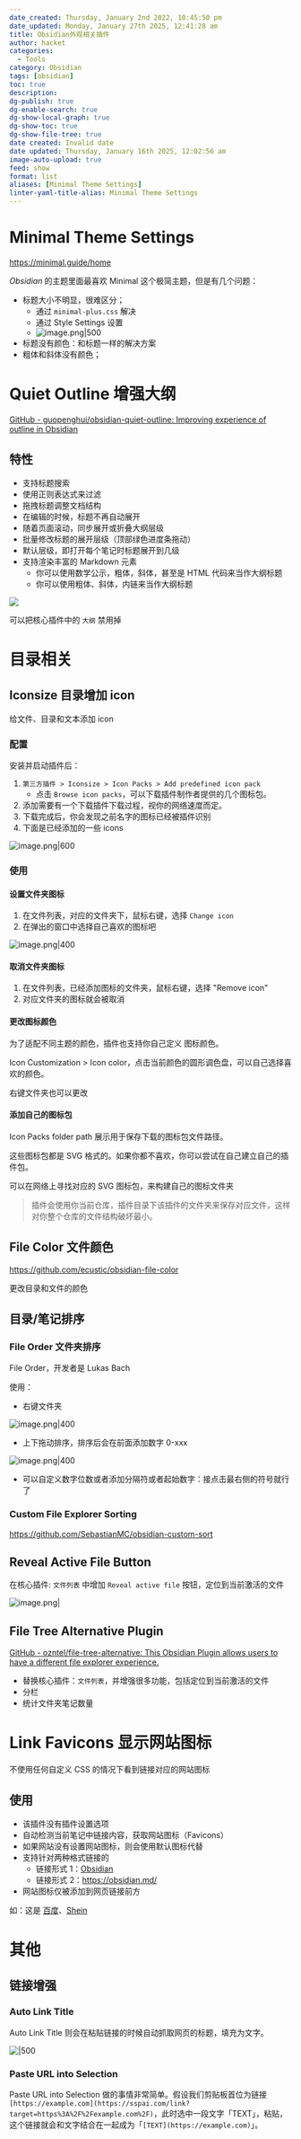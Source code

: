 ```yaml
---
date_created: Thursday, January 2nd 2022, 10:45:50 pm
date_updated: Monday, January 27th 2025, 12:41:28 am
title: Obsidian外观相关插件
author: hacket
categories:
  - Tools
category: Obsidian
tags: [obsidian]
toc: true
description: 
dg-publish: true
dg-enable-search: true
dg-show-local-graph: true
dg-show-toc: true
dg-show-file-tree: true
date created: Invalid date
date updated: Thursday, January 16th 2025, 12:02:56 am
image-auto-upload: true
feed: show
format: list
aliases: [Minimal Theme Settings]
linter-yaml-title-alias: Minimal Theme Settings
---
```


# Minimal Theme Settings

<https://minimal.guide/home>

_Obsidian_ 的主题里面最喜欢 Minimal 这个极简主题，但是有几个问题：

- 标题大小不明显，很难区分；
  - 通过 `minimal-plus.css` 解决
  - 通过 Style Settings 设置
  - ![image.png|500](https://raw.githubusercontent.com/hacket/ObsidianOSS/master/obsidian/20240229213820.png)
- 标题没有颜色：和标题一样的解决方案
- 粗体和斜体没有颜色；

# Quiet Outline 增强大纲

[GitHub - guopenghui/obsidian-quiet-outline: Improving experience of outline in Obsidian](https://github.com/guopenghui/obsidian-quiet-outline)

## 特性

- 支持标题搜索
- 使用正则表达式来过滤
- 拖拽标题调整文档结构
- 在编辑的时候，标题不再自动展开
- 随着页面滚动，同步展开或折叠大纲层级
- 批量修改标题的展开层级（顶部绿色进度条拖动）
- 默认层级，即打开每个笔记时标题展开到几级
- 支持渲染丰富的 Markdown 元素
  - 你可以使用数学公示，粗体，斜体，甚至是 HTML 代码来当作大纲标题
  - 你可以使用粗体、斜体，内链来当作大纲标题

![](https://raw.githubusercontent.com/hacket/ObsidianOSS/master/obsidian/notquiet.gif)

可以把核心插件中的 `大纲` 禁用掉

# 目录相关

## Iconsize 目录增加 icon

给文件、目录和文本添加 icon

### 配置

安装并启动插件后：

1. `第三方插件 > Iconsize > Icon Packs > Add predefined icon pack`
   - 点击 `Browse icon packs`，可以下载插件制作者提供的几个图标包。
2. 添加需要有一个下载插件下载过程，视你的网络速度而定。
3. 下载完成后，你会发现之前名字的图标已经被插件识别
4. 下面是已经添加的一些 icons

![image.png|600](https://raw.githubusercontent.com/hacket/ObsidianOSS/master/obsidian/20240224102114.png)

### 使用

#### 设置文件夹图标

1. 在文件列表，对应的文件夹下，鼠标右键，选择 `Change icon`
2. 在弹出的窗口中选择自己喜欢的图标吧

![image.png|400](https://raw.githubusercontent.com/hacket/ObsidianOSS/master/obsidian/20240224102405.png)

#### 取消文件夹图标

1. 在文件列表，已经添加图标的文件夹，鼠标右键，选择 "Remove icon"
2. 对应文件夹的图标就会被取消

#### 更改图标颜色

为了适配不同主题的颜色，插件也支持你自己定义 图标颜色。

Icon Customization > Icon color，点击当前颜色的圆形调色盘，可以自己选择喜欢的颜色。

右键文件夹也可以更改

#### 添加自己的图标包

Icon Packs folder path 展示用于保存下载的图标包文件路径。

这些图标包都是 SVG 格式的。如果你都不喜欢，你可以尝试在自己建立自己的插件包。

可以在网络上寻找对应的 SVG 图标包，来构建自己的图标文件夹

> 插件会使用你当前仓库，插件目录下该插件的文件夹来保存对应文件，这样对你整个仓库的文件结构破坏最小。

## File Color 文件颜色

<https://github.com/ecustic/obsidian-file-color>

更改目录和文件的颜色

## 目录/笔记排序

### File Order 文件夹排序

File Order，开发者是 Lukas Bach

使用：

- 右键文件夹

![image.png|400](https://raw.githubusercontent.com/hacket/ObsidianOSS/master/obsidian20240228005627.png)

- 上下拖动排序，排序后会在前面添加数字 0-xxx

![image.png|400](https://raw.githubusercontent.com/hacket/ObsidianOSS/master/obsidian20240228005726.png)

- 可以自定义数字位数或者添加分隔符或者起始数字：接点击最右侧的符号就行了

### Custom File Explorer Sorting

<https://github.com/SebastianMC/obsidian-custom-sort>

## Reveal Active File Button

在核心插件: `文件列表` 中增加 `Reveal active file` 按钮，定位到当前激活的文件

![image.png|](https://raw.githubusercontent.com/hacket/ObsidianOSS/master/obsidian202403060841553.png)

## File Tree Alternative Plugin

[GitHub - ozntel/file-tree-alternative: This Obsidian Plugin allows users to have a different file explorer experience.](https://github.com/ozntel/file-tree-alternative)

- 替换核心插件：`文件列表`，并增强很多功能，包括定位到当前激活的文件
- 分栏
- 统计文件夹笔记数量

# Link Favicons 显示网站图标

不使用任何自定义 CSS 的情况下看到链接对应的网站图标

## 使用

- 该插件没有插件设置选项
- 自动检测当前笔记中链接内容，获取网站图标（Favicons）
- 如果网站没有设置网站图标，则会使用默认图标代替
- 支持针对两种格式链接的
  - 链接形式 1：[Obsidian](https://obsidian.md/)
  - 链接形式 2：<https://obsidian.md/>
- 网站图标仅被添加到网页链接前方

如：这是 [百度](https://baidu.com)、[Shein](https://www.shein.com)

# 其他

## 链接增强

### Auto Link Title

Auto Link Title 则会在粘贴链接的时候自动抓取网页的标题，填充为文字。

![|500](https://cdn.sspai.com/editor/u_/c4f8tslb34tb094k5bg0.gif)

### Paste URL into Selection

Paste URL into Selection 做的事情非常简单。假设我们剪贴板首位为链接 `[https://example.com](https://sspai.com/link?target=https%3A%2F%2Fexample.com%2F)`，此时选中一段文字「TEXT」，粘贴，这个链接就会和文字结合在一起成为「`[TEXT](https://example.com)`」。
